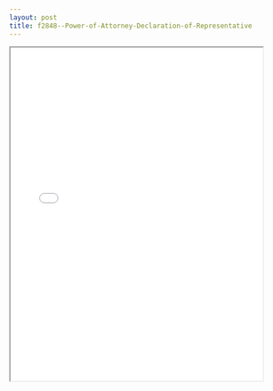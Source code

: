 ```yaml
---
layout: post
title: f2848--Power-of-Attorney-Declaration-of-Representative
---
```


<div class="pdf-container">
<iframe src="/ea/_pdf-2-md/f2848--Power-of-Attorney-Declaration-of-Representative.pdf" height="600" width="90%" allowFullScreen="true"></iframe>
</div>

